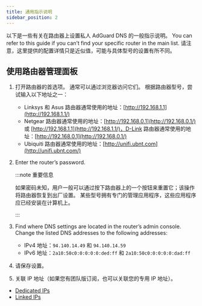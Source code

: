 ```yaml
---
title: 通用指示说明
sidebar_position: 2
---
```


以下是一些有关在路由器上设置私人 AdGuard DNS 的一般指示说明。 You can refer to this guide if you can’t find your specific router in the main list. 请注意，这里提供的配置详情只是近似值，可能与具体型号的设置有所不同。

## 使用路由器管理面板

1. 打开路由器的首选项。 通常可以通过浏览器访问它们。 根据路由器型号，尝试输入以下地址之一：
   - Linksys 和 Asus 路由器通常使用的地址：[http://192.168.1.1](http://192.168.1.1/)
   - Netgear 路由器通常使用的地址：[http://192.168.0.1](http://192.168.0.1/) 或 [http://192.168.1.1](http://192.168.1.1/)，D-Link 路由器通常使用的地址：[http://192.168.0.1](http://192.168.0.1/)
   - Ubiquiti 路由器通常使用的地址：[http://unifi.ubnt.com](http://unifi.ubnt.com/)

2. Enter the router’s password.

   :::note 重要信息

   如果密码未知，用户一般可以通过按下路由器上的一个按钮来重置它；该操作将路由器恢复到出厂设置。 某些型号拥有专门的管理应用程序，这些应用程序应已经安装在计算机上。

   :::

3. Find where DNS settings are located in the router’s admin console. Change the listed DNS addresses to the following addresses:
   - IPv4 地址：`94.140.14.49` 和 `94.140.14.59`
   - IPv6 地址：`2a10:50c0:0:0:0:0:ded:ff` 和 `2a10:50c0:0:0:0:0:dad:ff`

4. 请保存设置。

5. 关联 IP 地址（如果您有团队版订阅，也可以关联您的专用 IP 地址）。

- [Dedicated IPs](/private-dns/connect-devices/other-options/dedicated-ip.md)
- [Linked IPs](/private-dns/connect-devices/other-options/linked-ip.md)
